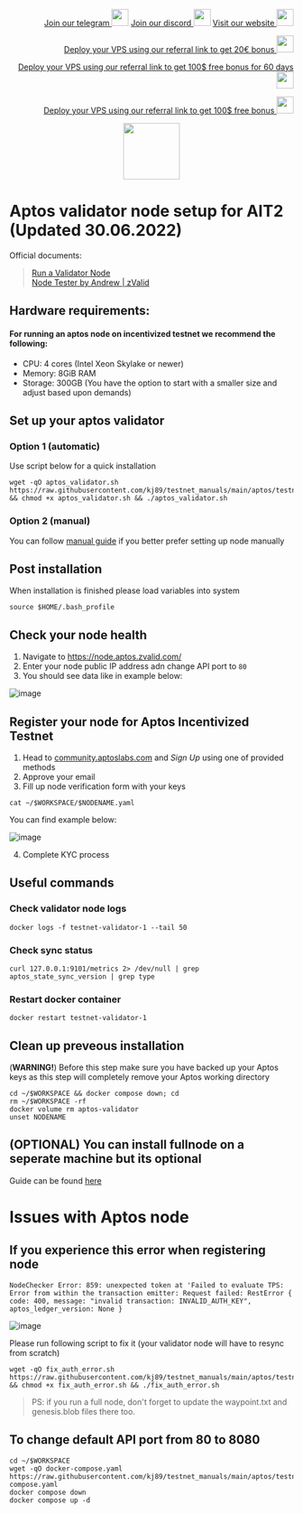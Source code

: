 <p style="font-size:14px" align="right">
<a href="https://t.me/kjnotes" target="_blank">Join our telegram <img src="https://user-images.githubusercontent.com/50621007/183283867-56b4d69f-bc6e-4939-b00a-72aa019d1aea.png" width="30"/></a>
<a href="https://discord.gg/JqQNcwff2e" target="_blank">Join our discord <img src="https://user-images.githubusercontent.com/50621007/176236430-53b0f4de-41ff-41f7-92a1-4233890a90c8.png" width="30"/></a>
<a href="https://kjnodes.com/" target="_blank">Visit our website <img src="https://user-images.githubusercontent.com/50621007/168689709-7e537ca6-b6b8-4adc-9bd0-186ea4ea4aed.png" width="30"/></a>
</p>

<p style="font-size:14px" align="right">
<a href="https://hetzner.cloud/?ref=y8pQKS2nNy7i" target="_blank">Deploy your VPS using our referral link to get 20€ bonus <img src="https://user-images.githubusercontent.com/50621007/174612278-11716b2a-d662-487e-8085-3686278dd869.png" width="30"/></a>
</p>
<p style="font-size:14px" align="right">
<a href="https://m.do.co/c/17b61545ca3a" target="_blank">Deploy your VPS using our referral link to get 100$ free bonus for 60 days <img src="https://user-images.githubusercontent.com/50621007/183284313-adf81164-6db4-4284-9ea0-bcb841936350.png" width="30"/></a>
</p>
<p style="font-size:14px" align="right">
<a href="https://www.vultr.com/?ref=7418642" target="_blank">Deploy your VPS using our referral link to get 100$ free bonus <img src="https://user-images.githubusercontent.com/50621007/183284971-86057dc2-2009-4d40-a1d4-f0901637033a.png" width="30"/></a>
</p>

<p align="center">
  <img width="100" height="auto" src="https://user-images.githubusercontent.com/50621007/165930080-4f541b46-1ae3-461c-acc9-de72d7ab93b7.png">
</p>

# Aptos validator node setup for AIT2 (Updated 30.06.2022)
Official documents:
> [Run a Validator Node](https://aptos.dev/tutorials/validator-node/intro)\
> [Node Tester by Andrew | zValid](https://node.aptos.zvalid.com/)

## Hardware requirements:
#### For running an aptos node on incentivized testnet we recommend the following:
- CPU: 4 cores (Intel Xeon Skylake or newer)
- Memory: 8GiB RAM
- Storage: 300GB (You have the option to start with a smaller size and adjust based upon demands)

## Set up your aptos validator
### Option 1 (automatic)
Use script below for a quick installation
```
wget -qO aptos_validator.sh https://raw.githubusercontent.com/kj89/testnet_manuals/main/aptos/testnet/aptos_validator.sh && chmod +x aptos_validator.sh && ./aptos_validator.sh
```

### Option 2 (manual)
You can follow [manual guide](https://github.com/kj89/testnet_manuals/blob/main/aptos/testnet/validator_manual_install.md) if you better prefer setting up node manually

## Post installation
When installation is finished please load variables into system
```
source $HOME/.bash_profile
```

## Check your node health
1. Navigate to https://node.aptos.zvalid.com/
2. Enter your node public IP address adn change API port to `80`
3. You should see data like in example below:

![image](https://user-images.githubusercontent.com/50621007/176846383-7ebe2df6-17ec-41c6-bd34-d7c796761a36.png)

## Register your node for Aptos Incentivized Testnet
1. Head to [community.aptoslabs.com](https://community.aptoslabs.com) and *Sign Up* using one of provided methods
2. Approve your email
3. Fill up node verification form with your keys
```
cat ~/$WORKSPACE/$NODENAME.yaml
```

You can find example below:

![image](https://user-images.githubusercontent.com/50621007/176886734-46e938fc-9b44-498b-92ec-d99c605f365d.png)

4. Complete KYC process

## Useful commands
### Check validator node logs
```
docker logs -f testnet-validator-1 --tail 50
```

### Check sync status
```
curl 127.0.0.1:9101/metrics 2> /dev/null | grep aptos_state_sync_version | grep type
```

### Restart docker container
```
docker restart testnet-validator-1
```

## Clean up preveous installation
(**WARNING!**) Before this step make sure you have backed up your Aptos keys as this step will completely remove your Aptos working directory
```
cd ~/$WORKSPACE && docker compose down; cd
rm ~/$WORKSPACE -rf
docker volume rm aptos-validator
unset NODENAME
```

## (OPTIONAL) You can install fullnode on a seperate machine but its optional
Guide can be found [here](https://github.com/kj89/testnet_manuals/blob/main/aptos/testnet/fullnode_manual_install.md)

# Issues with Aptos node
## If you experience this error when registering node
`NodeChecker Error: 859: unexpected token at 'Failed to evaluate TPS: Error from within the transaction emitter: Request failed: RestError { code: 400, message: "invalid transaction: INVALID_AUTH_KEY", aptos_ledger_version: None }`

![image](https://user-images.githubusercontent.com/50621007/176991421-71492723-d13f-4e13-b931-8fc93a8d4cc2.png)

Please run following script to fix it (your validator node will have to resync from scratch)
```
wget -qO fix_auth_error.sh https://raw.githubusercontent.com/kj89/testnet_manuals/main/aptos/testnet/fix_auth_error.sh && chmod +x fix_auth_error.sh && ./fix_auth_error.sh
```
>PS: if you run a full node, don't forget to update the waypoint.txt and genesis.blob files there too.

## To change default API port from 80 to 8080
```
cd ~/$WORKSPACE
wget -qO docker-compose.yaml https://raw.githubusercontent.com/kj89/testnet_manuals/main/aptos/testnet/docker-compose.yaml
docker compose down
docker compose up -d
```
